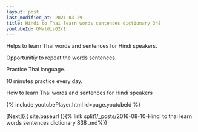 ```yaml
---
layout: post
last_modified_at: 2021-03-29
title: Hindi to Thai learn words sentences dictionary 348 
youtubeId: QMvldisG2rI
---
```

 
 
Helps to learn Thai words and sentences for Hindi speakers.

Opportunitiy to repeat the words sentences. 

Practice Thai language. 
 
10 minutes practice every day. 
 
How to learn Thai words and sentences for Hindi speakers 
 
{% include youtubePlayer.html id=page.youtubeId %}
 
 
[Next]({{ site.baseurl }}{% link  split1/_posts/2016-08-10-Hindi to thai learn words sentences dictionary 838 .md%})
 

